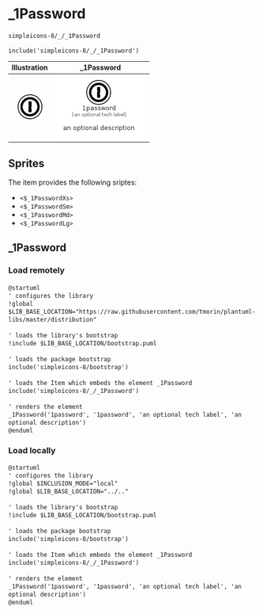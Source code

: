 # _1Password


```text
simpleicons-8/_/_1Password
```

```text
include('simpleicons-8/_/_1Password')
```



| Illustration | _1Password |
| :---: | :---: |
| ![illustration for Illustration](../../simpleicons-8/_/_1Password.png) | ![illustration for _1Password](../../simpleicons-8/_/_1Password.Local.png) |



## Sprites
The item provides the following sriptes:

- `<$_1PasswordXs>`
- `<$_1PasswordSm>`
- `<$_1PasswordMd>`
- `<$_1PasswordLg>`





## _1Password

### Load remotely
```plantuml
@startuml
' configures the library
!global $LIB_BASE_LOCATION="https://raw.githubusercontent.com/tmorin/plantuml-libs/master/distribution"

' loads the library's bootstrap
!include $LIB_BASE_LOCATION/bootstrap.puml

' loads the package bootstrap
include('simpleicons-8/bootstrap')

' loads the Item which embeds the element _1Password
include('simpleicons-8/_/_1Password')

' renders the element
_1Password('1password', '1password', 'an optional tech label', 'an optional description')
@enduml
```

### Load locally
```plantuml
@startuml
' configures the library
!global $INCLUSION_MODE="local"
!global $LIB_BASE_LOCATION="../.."

' loads the library's bootstrap
!include $LIB_BASE_LOCATION/bootstrap.puml

' loads the package bootstrap
include('simpleicons-8/bootstrap')

' loads the Item which embeds the element _1Password
include('simpleicons-8/_/_1Password')

' renders the element
_1Password('1password', '1password', 'an optional tech label', 'an optional description')
@enduml
```

